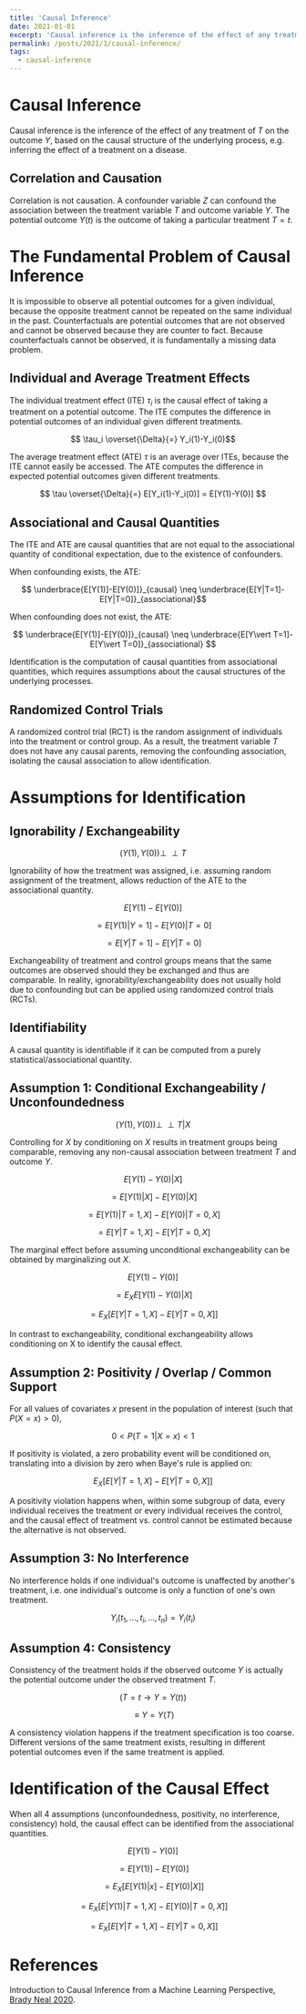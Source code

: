 ```yaml
---
title: 'Causal Inference'
date: 2021-01-01
excerpt: 'Causal inference is the inference of the effect of any treatment on the outcome, based on the causal structures of the underlying process.'
permalink: /posts/2021/1/causal-inference/
tags:
  - causal-inference
---
```


# Causal Inference

Causal inference is the inference of the effect of any treatment of $T$ on the outcome $Y$, based on the causal structure of the underlying process, e.g. inferring the effect of a treatment on a disease.

## Correlation and Causation

Correlation is not causation. A confounder variable $Z$ can confound the association between the treatment variable $T$ and outcome variable $Y$. The potential outcome $Y(t)$ is the outcome of taking a particular treatment $T=t$.

# The Fundamental Problem of Causal Inference

It is impossible to observe all potential outcomes for a given individual, because the opposite treatment cannot be repeated on the same individual in the past. Counterfactuals are potential outcomes that are not observed and cannot be observed because they are counter to fact. Because counterfactuals cannot be observed, it is fundamentally a missing data problem.

## Individual and Average Treatment Effects

The individual treatment effect (ITE) $\tau_i$ is the causal effect of taking a treatment on a potential outcome. The ITE computes the difference in potential outcomes of an individual given different treatments.

$$ \tau_i \overset{\Delta}{=} Y_i(1)-Y_i(0)$$

The average treatment effect (ATE) $\tau$ is an average over ITEs, because the ITE cannot easily be accessed. The ATE computes the difference in expected potential outcomes given different treatments.

$$ \tau \overset{\Delta}{=} E[Y_i(1)-Y_i(0)] = E[Y(1)-Y(0)] $$

## Associational and Causal Quantities

The ITE and ATE are causal quantities that are not equal to the associational quantity of conditional expectation, due to the existence of confounders.

When confounding exists, the ATE:

$$ \underbrace{E[Y(1)]-E[Y(0)]}_{causal} \neq \underbrace{E[Y|T=1]-E[Y|T=0]}_{associational}$$

When confounding does not exist, the ATE:

$$ \underbrace{E[Y(1)]-E[Y(0)]}_{causal} \neq \underbrace{E[Y\vert T=1]-E[Y\vert T=0]}_{associational} $$

Identification is the computation of causal quantities from associational quantities, which requires assumptions about the causal structures of the underlying processes.

## Randomized Control Trials

A randomized control trial (RCT) is the random assignment of individuals into the treatment or control group. As a result, the treatment variable $T$ does not have any causal parents, removing the confounding association, isolating the causal association to allow identification.

# Assumptions for Identification

## Ignorability / Exchangeability

$$ (Y(1),Y(0)) \perp\!\!\!\perp T $$

Ignorability of how the treatment was assigned, i.e. assuming random assignment of the treatment, allows reduction of the ATE to the associational quantity.

$$ E[Y(1)-E[Y(0)] $$

$$ = E[Y(1)\vert Y=1]-E[Y(0)\vert T=0] \tag{Ignorability} $$

$$ = E[Y\vert T=1]-E[Y\vert T=0] $$

Exchangeability of treatment and control groups means that the same outcomes are observed should they be exchanged and thus are comparable. In reality, ignorability/exchangeability does not usually hold due to confounding but can be applied using randomized control trials (RCTs).

## Identifiability

A causal quantity is identifiable if it can be computed from a purely statistical/associational quantity.

## Assumption 1: Conditional Exchangeability / Unconfoundedness

$$ (Y(1),Y(0)) \perp\!\!\!\perp T\vert X $$

Controlling for $X$ by conditioning on $X$ results in treatment groups being comparable, removing any non-causal association between treatment $T$ and outcome $Y$.

$$ E[Y(1)-Y(0)\vert X] $$

$$ = E[Y(1)\vert X] - E[Y(0)\vert X] $$

$$ = E[Y(1)\vert T=1,X] - E[Y(0)\vert T=0,X] $$

$$ = E[Y\vert T=1,X] - E[Y\vert T=0,X] $$

The marginal effect before assuming unconditional exchangeability can be obtained by marginalizing out $X$.

$$ E[Y(1)-Y(0)] $$

$$ = E_X E[Y(1)-Y(0)\vert X] $$

$$ = E_X [E[Y\vert T=1,X] - E[Y\vert T=0,X]] $$

In contrast to exchangeability, conditional exchangeability allows conditioning on X to identify the causal effect.

## Assumption 2: Positivity / Overlap / Common Support

For all values of covariates $x$ present in the population of interest (such that $P(X=x)>0$),

$$ 0 < P(T=1\vert X=x) < 1 $$

If positivity is violated, a zero probability event will be conditioned on, translating into a division by zero when Baye's rule is applied on:

$$ E_X [E[Y\vert T=1,X] - E[Y\vert T=0,X]] $$

A positivity violation happens when, within some subgroup of data, every individual receives the treatment or every individual receives the control, and the causal effect of treatment vs. control cannot be estimated because the alternative is not observed.

## Assumption 3: No Interference

No interference holds if one individual's outcome is unaffected by another's treatment, i.e. one individual's outcome is only a function of one's own treatment.

$$ Y_i(t_1, ..., t_i, ..., t_n) = Y_i(t_i) $$

## Assumption 4: Consistency

Consistency of the treatment holds if the observed outcome $Y$ is actually the potential outcome under the observed treatment $T$.

$$ (T=t \rightarrow Y=Y(t)) $$

$$ \equiv Y=Y(T) $$

A consistency violation happens if the treatment specification is too coarse. Different versions of the same treatment exists, resulting in different potential outcomes even if the same treatment is applied.

# Identification of the Causal Effect

When all 4 assumptions (unconfoundedness, positivity, no interference, consistency) hold, the causal effect can be identified from the associational quantities.

$$E[Y(1)-Y(0)] \tag{No Interference}$$

$$=E[Y(1)]-E[Y(0)] \tag{Linearity of Expectation}$$

$$=E_X[E[Y(1)|x]-E[Y(0)|X]] \tag{Law of Iterated Expectations}$$

$$=E_X[E|Y(1)|T=1,X]-E[Y(0)|T=0,X]] \tag{Unconfoundedness and Positivity}$$

$$=E_X[E[Y|T=1,X]-E[Y|T=0,X]] \tag{Consistency}$$

# References

Introduction to Causal Inference from a Machine Learning Perspective, [Brady Neal 2020](https://www.bradyneal.com/causal-inference-course).